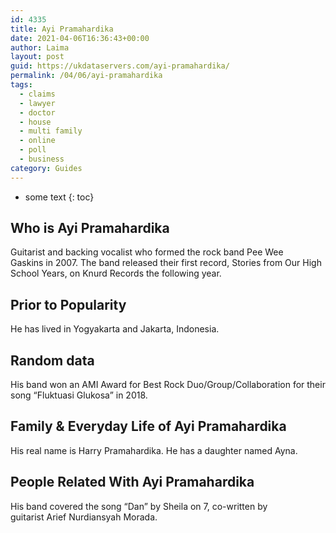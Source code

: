 ```yaml
---
id: 4335
title: Ayi Pramahardika
date: 2021-04-06T16:36:43+00:00
author: Laima
layout: post
guid: https://ukdataservers.com/ayi-pramahardika/
permalink: /04/06/ayi-pramahardika
tags:
  - claims
  - lawyer
  - doctor
  - house
  - multi family
  - online
  - poll
  - business
category: Guides
---
```


* some text
{: toc}


## Who is Ayi Pramahardika
                  
                  
                  
Guitarist and backing vocalist who formed the rock band Pee Wee Gaskins in 2007. The band released their first record, Stories from Our High School Years, on Knurd Records the following year. 
                  
              
            
              
            
                
                
                
## Prior to Popularity
                  
                  
                  
He has lived in Yogyakarta and Jakarta, Indonesia. 
                  
              
            
              
            
                
                
                
## Random data
                  
                  
                  
His band won an AMI Award for Best Rock Duo/Group/Collaboration for their song &#8220;Fluktuasi Glukosa&#8221; in 2018.
                  
              
            
              
            
                
                
                
## Family & Everyday Life of Ayi Pramahardika
                  
                  
                  
His real name is Harry Pramahardika. He has a daughter named Ayna. 
                  
              
            
              
            
                
                
                
## People Related With Ayi Pramahardika
                  
                  
                  
His band covered the song &#8220;Dan&#8221; by Sheila on 7, co-written by guitarist Arief Nurdiansyah Morada.
                  
              
            
              
            
                
              
            
              
              
            
            
              
            
          
          
          